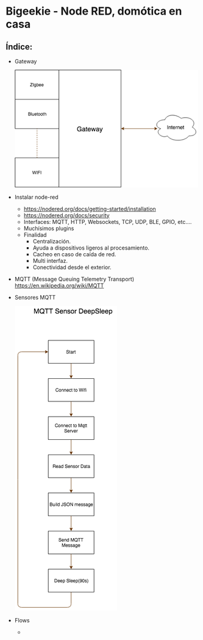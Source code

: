 # Bigeekie - Node RED, domótica en casa



## Índice:

- Gateway

  ![Gateway.png](Gateway.png)

- Instalar node-red

  - https://nodered.org/docs/getting-started/installation
  - https://nodered.org/docs/security
  - Interfaces: MQTT, HTTP, Websockets, TCP, UDP, BLE, GPIO, etc….
  - Muchísimos plugins
  - Finalidad
    - Centralización.
    - Ayuda a dispositivos ligeros al procesamiento.
    - Cacheo en caso de caída de red.
    - Multi interfaz.
    - Conectividad desde el exterior.

- MQTT (Message Queuing Telemetry Transport) https://en.wikipedia.org/wiki/MQTT

- Sensores MQTT

  ![MQTTSensor.png](MQTTSensor.png)

- Flows

  - ​